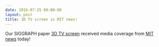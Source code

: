 ```yaml
---
date: 2016-07-25 00:00:00
layout: post
title: 3D TV screen in MIT news!
---
```


Our SIGGRAPH paper [3D TV screen](cinema-3d-large-scale-automultiscopic-display.html) received media coverage from [MIT news](http://news.mit.edu/2016/glasses-free-3d-larger-scale-0725) today!